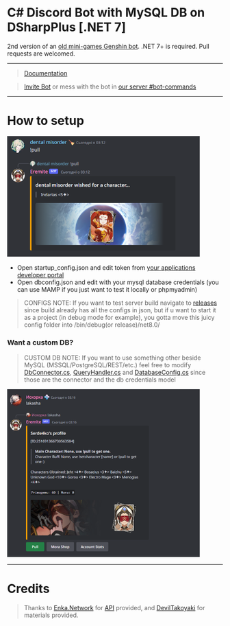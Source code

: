 # C# Discord Bot with MySQL DB on DSharpPlus [.NET 7]
 2nd version of an [old mini-games Genshin bot](https://github.com/dentalmisorder/genshin-eremite-discordbot). .NET 7+ is required. Pull requests are welcomed.
***
> [Documentation](https://mentally-stable.gitbook.io/eremite/)

> [Invite Bot](https://discord.com/api/oauth2/authorize?client_id=739487241469952000&permissions=8&scope=bot) or mess with the bot in [our server #bot-commands](https://discord.gg/mentallystable4sure)
***

# How to setup
  <img src=https://github.com/MentallyStable4sure/Eremite/blob/main/content/img_pull2.png width='450'></img>

  - Open startup_config.json and edit token from [your applications developer portal](https://discord.com/developers/applications)
  - Open dbconfig.json and edit with your mysql database credentials (you can use MAMP if you just want to test it locally or phpmyadmin)

  > CONFIGS NOTE: If you want to test server build navigate to [releases](https://github.com/MentallyStable4sure/Eremite/releases) since build already has all the configs in json, but if u want to start it as a project (in debug mode for example), you gotta move this juicy config folder into /bin/debug(or release)/net8.0/

### Want a custom DB?

 > CUSTOM DB NOTE: If you want to use something other beside MySQL (MSSQL/PostgreSQL/REST/etc.) feel free to modify [DbConnector.cs](Eremite/Services/DbConnector.cs), [QueryHandler.cs](Eremite/Services/QueryHandler.cs) and [DatabaseConfig.cs](Eremite/Data/DatabaseConfig.cs) since those are the connector and the db credentials model

  <img src=https://github.com/MentallyStable4sure/Eremite/blob/main/content/img_profile.png width='450'></img>


***

# Credits

> Thanks to [Enka.Network](https://github.com/EnkaNetwork) for [API](https://github.com/EnkaNetwork/API-docs) provided, and [DevilTakoyaki](https://twitter.com/deviltakoyaki) for materials provided.
